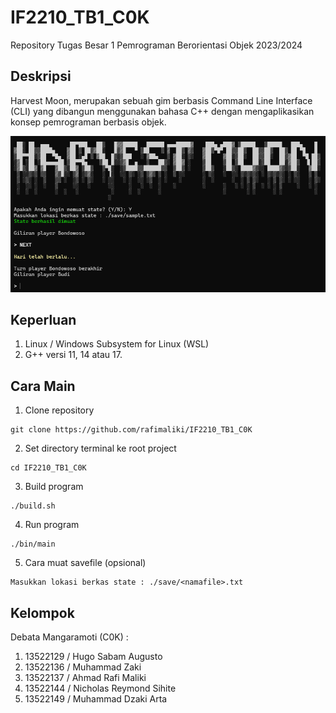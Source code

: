 # IF2210_TB1_C0K
Repository Tugas Besar 1 Pemrograman Berorientasi Objek 2023/2024

## Deskripsi
Harvest Moon, merupakan sebuah gim berbasis Command Line Interface (CLI) yang dibangun menggunakan bahasa C++ dengan mengaplikasikan konsep pemrograman berbasis objek.

![Harvest Moon](images/harvestmoon.png)

## Keperluan
1.  Linux / Windows Subsystem for Linux (WSL)
2.  G++ versi 11, 14 atau 17.

## Cara Main
 
1. Clone repository
```
git clone https://github.com/rafimaliki/IF2210_TB1_C0K
```
2. Set directory terminal ke root project
```
cd IF2210_TB1_C0K
```
3. Build program
```
./build.sh
```
4. Run program
```
./bin/main
```
5. Cara muat savefile (opsional)
```
Masukkan lokasi berkas state : ./save/<namafile>.txt
```

## Kelompok
Debata Mangaramoti (C0K) :
1. 13522129 / Hugo Sabam Augusto
2. 13522136 / Muhammad Zaki
3. 13522137 / Ahmad Rafi Maliki
4. 13522144 / Nicholas Reymond Sihite
5. 13522149 / Muhammad Dzaki Arta

